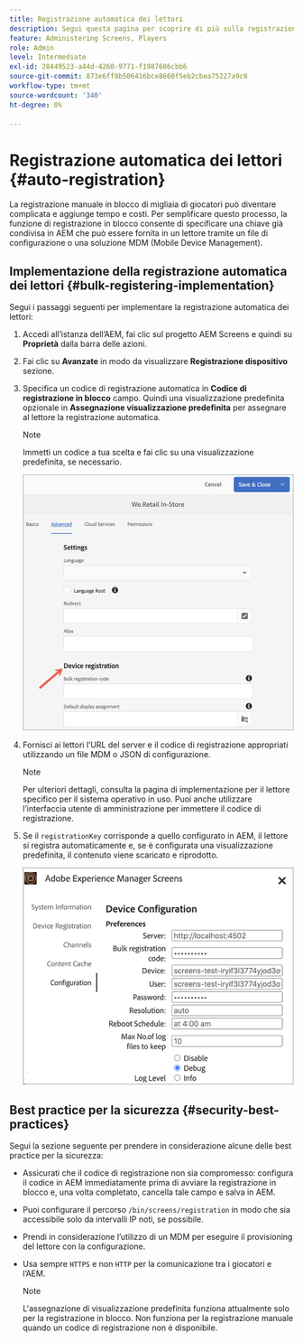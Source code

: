 ```yaml
---
title: Registrazione automatica dei lettori
description: Segui questa pagina per scoprire di più sulla registrazione automatica dei lettori con AMS/On-Prem Screens.
feature: Administering Screens, Players
role: Admin
level: Intermediate
exl-id: 28449523-a44d-4260-9771-f1987686cbb6
source-git-commit: 873e6ff8b506416bce8660f5eb2cbea75227a9c8
workflow-type: tm+mt
source-wordcount: '340'
ht-degree: 0%

---
```


# Registrazione automatica dei lettori {#auto-registration}

La registrazione manuale in blocco di migliaia di giocatori può diventare complicata e aggiunge tempo e costi. Per semplificare questo processo, la funzione di registrazione in blocco consente di specificare una chiave già condivisa in AEM che può essere fornita in un lettore tramite un file di configurazione o una soluzione MDM (Mobile Device Management).

## Implementazione della registrazione automatica dei lettori {#bulk-registering-implementation}

Segui i passaggi seguenti per implementare la registrazione automatica dei lettori:

1. Accedi all’istanza dell’AEM, fai clic sul progetto AEM Screens e quindi su **Proprietà** dalla barra delle azioni.
1. Fai clic su **Avanzate** in modo da visualizzare **Registrazione dispositivo** sezione.

1. Specifica un codice di registrazione automatica in **Codice di registrazione in blocco** campo. Quindi una visualizzazione predefinita opzionale in **Assegnazione visualizzazione predefinita** per assegnare al lettore la registrazione automatica.

   >[!NOTE]
   >Immetti un codice a tua scelta e fai clic su una visualizzazione predefinita, se necessario.

   ![immagine](/help/user-guide/assets/auto-registration/auto-register1.png)
1. Fornisci ai lettori l’URL del server e il codice di registrazione appropriati utilizzando un file MDM o JSON di configurazione.

   >[!NOTE]
   >Per ulteriori dettagli, consulta la pagina di implementazione per il lettore specifico per il sistema operativo in uso. Puoi anche utilizzare l’interfaccia utente di amministrazione per immettere il codice di registrazione.

1. Se il `registrationKey` corrisponde a quello configurato in AEM, il lettore si registra automaticamente e, se è configurata una visualizzazione predefinita, il contenuto viene scaricato e riprodotto.

   ![immagine](/help/user-guide/assets/auto-registration/auto-register2.png)

## Best practice per la sicurezza {#security-best-practices}

Segui la sezione seguente per prendere in considerazione alcune delle best practice per la sicurezza:

* Assicurati che il codice di registrazione non sia compromesso: configura il codice in AEM immediatamente prima di avviare la registrazione in blocco e, una volta completato, cancella tale campo e salva in AEM.

* Puoi configurare il percorso `/bin/screens/registration` in modo che sia accessibile solo da intervalli IP noti, se possibile.

* Prendi in considerazione l’utilizzo di un MDM per eseguire il provisioning del lettore con la configurazione.

* Usa sempre `HTTPS` e non `HTTP` per la comunicazione tra i giocatori e l’AEM.

  >[!NOTE]
  >L&#39;assegnazione di visualizzazione predefinita funziona attualmente solo per la registrazione in blocco. Non funziona per la registrazione manuale quando un codice di registrazione non è disponibile.
